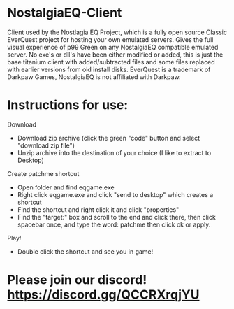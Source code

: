 # NostalgiaEQ-Client
Client used by the Nostlagia EQ Project, which is a fully open source Classic EverQuest project for hosting your own emulated servers.  Gives the full visual experience of p99 Green on any NostalgiaEQ compatible emulated server.  No exe's or dll's have been either modified or added, this is just the base titanium client with added/subtracted files and some files replaced with earlier versions from old install disks. EverQuest is a trademark of Darkpaw Games, NostalgiaEQ is not affiliated with Darkpaw.

# Instructions for use:

Download
* Download zip archive (click the green "code" button and select "download zip file")
* Unzip archive into the destination of your choice (I like to extract to Desktop)

Create patchme shortcut
* Open folder and find eqgame.exe
* Right click eqgame.exe and click "send to desktop" which creates a shortcut
* Find the shortcut and right click it and click "properties"
* Find the "target:" box and scroll to the end and click there, then click spacebar once, and type the word: patchme then click ok or apply.

Play!
* Double click the shortcut and see you in game!

# Please join our discord! https://discord.gg/QCCRXrqjYU

